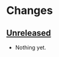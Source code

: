 # Changes

## [Unreleased]
- Nothing yet.

[Unreleased]: https://github.com/stvmln86/mawhrin/tree/main
